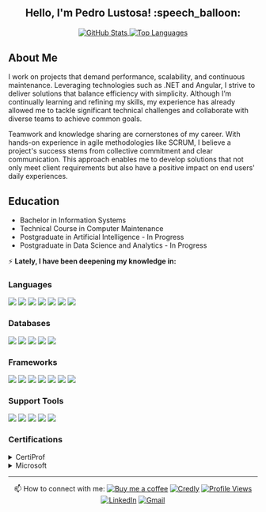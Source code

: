<h2 align="center">Hello, I'm Pedro Lustosa! :speech_balloon:</h2>
<p align="center">
  <a href="https://github.com/Pedrolustosa/github-readme-stats">
    <img align="center" height="165" src="https://github-readme-stats.vercel.app/api?username=Pedrolustosa&theme=chartreuse-dark&show_icons=true" alt="GitHub Stats"/>
  </a>
  <a href="https://github.com/Pedrolustosa/github-readme-stats">
    <img align="center" height="165" src="https://github-readme-stats.vercel.app/api/top-langs/?username=Pedrolustosa&&layout=compact&theme=chartreuse-dark" alt="Top Languages"/>
  </a> 
</p>

## About Me
I work on projects that demand performance, scalability, and continuous maintenance. Leveraging technologies such as .NET and Angular, I strive to deliver solutions that balance efficiency with simplicity. Although I’m continually learning and refining my skills, my experience has already allowed me to tackle significant technical challenges and collaborate with diverse teams to achieve common goals.

Teamwork and knowledge sharing are cornerstones of my career. With hands-on experience in agile methodologies like SCRUM, I believe a project's success stems from collective commitment and clear communication. This approach enables me to develop solutions that not only meet client requirements but also have a positive impact on end users' daily experiences.

## Education
- Bachelor in Information Systems
- Technical Course in Computer Maintenance
- Postgraduate in Artificial Intelligence - In Progress
- Postgraduate in Data Science and Analytics - In Progress

:zap: **Lately, I have been deepening my knowledge in:**

### Languages
<p align="left">
  <img src="https://img.shields.io/badge/JSON-5E5C5C?style=for-the-badge&logo=json&logoColor=white" />
  <img src="https://img.shields.io/badge/CSS3-1572B6?style=for-the-badge&logo=css3&logoColor=white" />
  <img src="https://img.shields.io/badge/HTML5-E34F26?style=for-the-badge&logo=html5&logoColor=white" />
  <img src="https://img.shields.io/badge/C%23-239120?style=for-the-badge&logo=c-sharp&logoColor=white" />
  <img src="https://img.shields.io/badge/Python-FFD43B?style=for-the-badge&logo=python&logoColor=blue" />
  <img src="https://img.shields.io/badge/JavaScript-F7DF1E?style=for-the-badge&logo=javascript&logoColor=black" />
  <img src="https://img.shields.io/badge/TypeScript-007ACC?style=for-the-badge&logo=typescript&logoColor=white" />
</p>

### Databases
<p align="left">
  <img src="https://img.shields.io/badge/Oracle-F80000?style=for-the-badge&logo=oracle&logoColor=black" />
  <img src="https://img.shields.io/badge/SQLite-07405E?style=for-the-badge&logo=sqlite&logoColor=white" />
  <img src="https://img.shields.io/badge/Redis-%23DD0031.svg?&style=for-the-badge&logo=redis&logoColor=white" />
  <img src="https://img.shields.io/badge/RabbitMQ-%23FF6600.svg?&style=for-the-badge&logo=rabbitmq&logoColor=white" />
  <img src="https://img.shields.io/badge/Microsoft%20SQL%20Server-CC2927?style=for-the-badge&logo=microsoft%20sql%20server&logoColor=white" />
</p>

### Frameworks
<p align="left">
  <img src="https://img.shields.io/badge/.NET-512BD4?style=for-the-badge&logo=dotnet&logoColor=white" />
  <img src="https://img.shields.io/badge/React-20232A?style=for-the-badge&logo=react&logoColor=61DAFB" />
  <img src="https://img.shields.io/badge/Angular-DD0031?style=for-the-badge&logo=angular&logoColor=white" />
  <img src="https://img.shields.io/badge/Bootstrap-563D7C?style=for-the-badge&logo=bootstrap&logoColor=white" />
  <img src="https://img.shields.io/badge/AngularJS-E23237?style=for-the-badge&logo=angularjs&logoColor=white" />
  <img src="https://img.shields.io/badge/Xunit-2ECC71?style=for-the-badge&logo=visual%20studio&logoColor=white" />
  <img src="https://img.shields.io/badge/JWT-000000?style=for-the-badge&logo=JSON%20web%20tokens&logoColor=white" />
</p>

### Support Tools
<p align="left">
  <img src="https://img.shields.io/badge/Git-F05032?style=for-the-badge&logo=git&logoColor=white" />
  <img src="https://img.shields.io/badge/Docker-2CA5E0?style=for-the-badge&logo=docker&logoColor=white" />
  <img src="https://img.shields.io/badge/Visual%20Studio-5C2D91?style=for-the-badge&logo=visual%20studio&logoColor=white" />
  <img src="https://img.shields.io/badge/Microsoft%20Azure-0089D6?style=for-the-badge&logo=microsoft-azure&logoColor=white" />
  <img src="https://img.shields.io/badge/Visual%20Studio%20Code-0078D4?style=for-the-badge&logo=visual%20studio%20code&logoColor=white" />
</p>

### Certifications
<details>
  <summary>CertiProf</summary>
  <p align="center">
    <img src="images/fundamentos-na-lei-geral-de-protecao-de-dados-lgpdf.png" width="96px" alt="LGPD Certificate">
    <img src="images/kanban-essentials-professional-certificate-kepc.png" width="96px" alt="Kanban Essentials Certificate">
    <img src="images/lifelong-learning.png" width="96px" alt="Lifelong Learning Certificate">
    <img src="images/Scrum Foundation Professional Certification(SFPC).png" width="96px" alt="Scrum Foundation Certificate">
    <img src="images/remote-work-and-virtual-collaboration-professional-certificate-rwvcpc.png" width="96px" alt="Remote Work Certificate">
  </p>
</details>
<details>
  <summary>Microsoft</summary>
  <p align="center">
    <img src="images/mta-html5-application-development-fundamentals-certified-2022.png" width="96px" alt="HTML5 App Dev Fundamentals">
    <img src="images/mta-introduction-to-programming-using-javascript-certified-2022.png" width="96px" alt="Programming with JavaScript">
    <img src="images/mta-database-fundamentals-certified-2022.png" width="96px" alt="Database Fundamentals">
    <img src="images/mta-software-development-fundamentals-certified-2022.png" width="96px" alt="Software Development Fundamentals">
    <img src="images/mta-mobility-and-device-fundamentals-certified-2022.png" width="96px" alt="Mobility and Device Fundamentals">
    <img src="images/mta-security-fundamentals-certified-2022.png" width="96px" alt="Security Fundamentals">
    <img src="images/mta-introduction-to-programming-using-html-and-css-certified-2021.png" width="96px" alt="HTML & CSS Fundamentals">
    <img src="images/azure-data-fundamentals.png" width="96px" alt="Azure Data Fundamentals">
    <img src="images/microsoft-certified-azure-fundamentals-2022.png" width="96px" alt="Azure Fundamentals">
    <img src="images/microsoft-certified-security-compliance-and-identity-fundamentals.png" width="96px" alt="Security, Compliance and Identity Fundamentals">
  </p>
</details>

---

<p align="center">
  📫 How to connect with me:
  <a href="https://www.buymeacoffee.com/pedrolustosa"><img src="https://img.shields.io/badge/Buy%20me%20a%20coffee-e17055?style=for-the-badge&logo=buy-me-a-coffee&logoColor=2C3A47" alt="Buy me a coffee"/></a>
  <a href="https://www.credly.com/users/pedrolustosaengineer"><img src="https://img.shields.io/badge/Credly-0073b1?style=for-the-badge&logo=credly&logoColor=white" alt="Credly"/></a>
  <a href="https://komarev.com/ghpvc/?username=Pedrolustosa"><img src="https://komarev.com/ghpvc/?username=Pedrolustosa&style=for-the-badge" alt="Profile Views"/></a>
  <a href="https://www.linkedin.com/in/pedro-henrique-lustosa-e-silva-29b827144"><img src="https://img.shields.io/badge/-Pedro%20Lustosa-0077B5?style=for-the-badge&logo=Linkedin&logoColor=white" alt="LinkedIn"/></a>
  <a href="mailto:pedroeternalss@gmail.com"><img src="https://img.shields.io/badge/-pedroeternalss@gmail.com-D14836?style=for-the-badge&logo=Gmail&logoColor=white" alt="Gmail"/></a>
</p>
